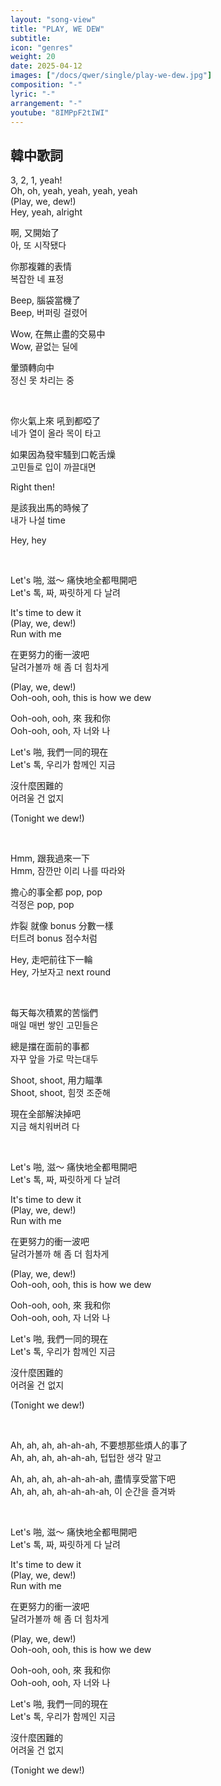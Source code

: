 ```yaml
---
layout: "song-view"
title: "PLAY, WE DEW"
subtitle:
icon: "genres"
weight: 20
date: 2025-04-12
images: ["/docs/qwer/single/play-we-dew.jpg"]
composition: "-"
lyric: "-"
arrangement: "-"
youtube: "8IMPpF2tIWI"
---
```


## 韓中歌詞

3, 2, 1, yeah!  
Oh, oh, yeah, yeah, yeah, yeah  
(Play, we, dew!)  
Hey, yeah, alright  

啊, 又開始了  
아, 또 시작됐다  

你那複雜的表情  
복잡한 네 표정  

Beep, 腦袋當機了  
Beep, 버퍼링 걸렸어  

Wow, 在無止盡的交易中  
Wow, 끝없는 딜에  

暈頭轉向中  
정신 못 차리는 중  

<br>

你火氣上來 吼到都啞了  
네가 열이 올라 목이 타고  

如果因為發牢騷到口乾舌燥  
고민들로 입이 까끌대면  

Right then!  

是該我出馬的時候了  
내가 나설 time  

Hey, hey  

<br>

Let's 啪, 滋～ 痛快地全都甩開吧  
Let's 톡, 짜, 짜릿하게 다 날려  

It's time to dew it  
(Play, we, dew!)  
Run with me  

在更努力的衝一波吧  
달려가볼까 해 좀 더 힘차게  

(Play, we, dew!)  
Ooh-ooh, ooh, this is how we dew  

Ooh-ooh, ooh, 來 我和你  
Ooh-ooh, ooh, 자 너와 나  

Let's 啪, 我們一同的現在  
Let's 톡, 우리가 함께인 지금  

沒什麼困難的  
어려울 건 없지  

(Tonight we dew!)  

<br>

Hmm, 跟我過來一下  
Hmm, 잠깐만 이리 나를 따라와  

擔心的事全都 pop, pop  
걱정은 pop, pop  

炸裂 就像 bonus 分數一樣  
터트려 bonus 점수처럼  

Hey, 走吧前往下一輪  
Hey, 가보자고 next round  

<br>

每天每次積累的苦惱們  
매일 매번 쌓인 고민들은  

總是擋在面前的事都  
자꾸 앞을 가로 막는대두  

Shoot, shoot, 用力瞄準  
Shoot, shoot, 힘껏 조준해  

現在全部解決掉吧  
지금 해치워버려 다  

<br>

Let's 啪, 滋～ 痛快地全都甩開吧  
Let's 톡, 짜, 짜릿하게 다 날려  

It's time to dew it  
(Play, we, dew!)  
Run with me  

在更努力的衝一波吧  
달려가볼까 해 좀 더 힘차게  

(Play, we, dew!)  
Ooh-ooh, ooh, this is how we dew  

Ooh-ooh, ooh, 來 我和你  
Ooh-ooh, ooh, 자 너와 나  

Let's 啪, 我們一同的現在  
Let's 톡, 우리가 함께인 지금  

沒什麼困難的  
어려울 건 없지  

(Tonight we dew!)  

<br>

Ah, ah, ah, ah-ah-ah, 不要想那些煩人的事了  
Ah, ah, ah, ah-ah-ah, 텁텁한 생각 말고  

Ah, ah, ah, ah-ah-ah-ah, 盡情享受當下吧  
Ah, ah, ah, ah-ah-ah-ah, 이 순간을 즐겨봐  

<br>

Let's 啪, 滋～ 痛快地全都甩開吧  
Let's 톡, 짜, 짜릿하게 다 날려  

It's time to dew it  
(Play, we, dew!)  
Run with me  

在更努力的衝一波吧  
달려가볼까 해 좀 더 힘차게  

(Play, we, dew!)  
Ooh-ooh, ooh, this is how we dew  

Ooh-ooh, ooh, 來 我和你  
Ooh-ooh, ooh, 자 너와 나  

Let's 啪, 我們一同的現在  
Let's 톡, 우리가 함께인 지금  

沒什麼困難的  
어려울 건 없지  

(Tonight we dew!)  
